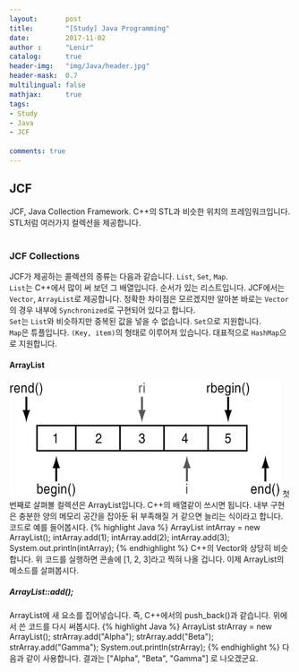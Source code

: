 ```yaml
---
layout:       post
title:        "[Study] Java Programming"
date:         2017-11-02
author :      "Lenir"
catalog:      true
header-img:   "img/Java/header.jpg"
header-mask:  0.7
multilingual: false
mathjax:      true
tags:
- Study
- Java
- JCF

comments: true
---
```


## JCF
JCF, Java Collection Framework. C++의 STL과 비슷한 위치의 프레임워크입니다. STL처럼 여러가지 컬렉션을 제공합니다.<br><br>
### JCF Collections
JCF가 제공하는 콜렉션의 종류는 다음과 같습니다. `List`, `Set`, `Map`.<br>
`List`는 C++에서 많이 써 보던 그 배열입니다. 순서가 있는 리스트입니다. JCF에서는 `Vector`, `ArrayList`로 제공합니다. 정확한 차이점은 모르겠지만 알아본 바로는 `Vector`의 경우 내부에 `Synchronized`로 구현되어 있다고 합니다. <br>
`Set`는 `List`와 비슷하지만 중복된 값을 넣을 수 없습니다. `Set`으로 지원합니다.<br>
`Map`은 튜플입니다. `(Key, item)`의 형태로 이루어져 있습니다. 대표적으로 `HashMap`으로 지원합니다.<br>
#### ArrayList
![](/img/CPP/vector.gif)
첫번째로 살펴볼 컬렉션은 ArrayList입니다. C++의 배열같이 쓰시면 됩니다. 내부 구현은 충분한 양의 메모리 공간을 잡아둔 뒤 부족해질 거 같으면 늘리는 식이라고 합니다. 코드로 예를 들어봅시다.
{% highlight Java %}
ArrayList<Integer> intArray = new ArrayList<Integer>();
intArray.add(1);
intArray.add(2);
intArray.add(3);
System.out.println(intArray);
{% endhighlight %}
C++의 Vector와 상당히 비슷합니다. 위 코드를 실행하면 콘솔에 [1, 2, 3]라고 찍혀 나올 겁니다. 이제 ArrayList의 메소드를 살펴봅시다.

##### ArrayList::add();
ArrayList에 새 요소를 집어넣습니다. 즉, C++에서의 push_back()과 같습니다. 위에서 쓴 코드를 다시 써봅시다.
{% highlight Java %}
ArrayList<String> strArray = new ArrayList<String>();
strArray.add("Alpha");
strArray.add("Beta");
strArray.add("Gamma");
System.out.println(strArray);
{% endhighlight %}
다음과 같이 사용합니다. 결과는 ["Alpha", "Beta", "Gamma"] 로 나오겠군요.

<br><br>
